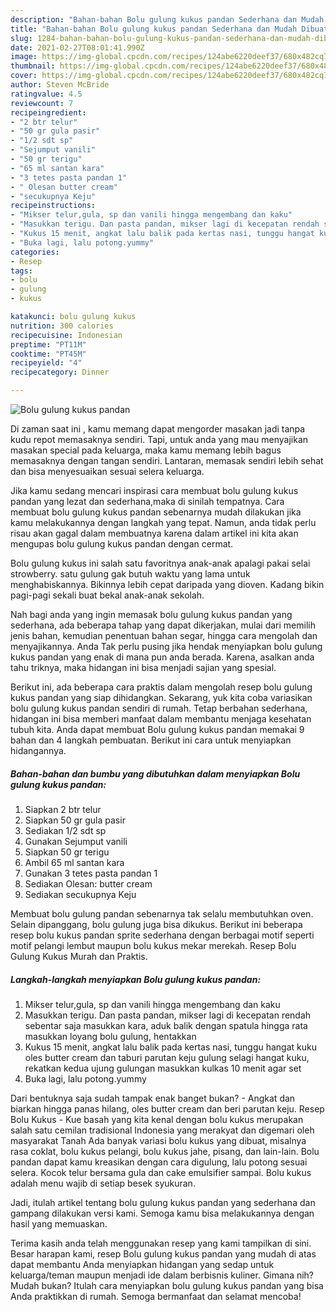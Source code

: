 ```yaml
---
description: "Bahan-bahan Bolu gulung kukus pandan Sederhana dan Mudah Dibuat"
title: "Bahan-bahan Bolu gulung kukus pandan Sederhana dan Mudah Dibuat"
slug: 1284-bahan-bahan-bolu-gulung-kukus-pandan-sederhana-dan-mudah-dibuat
date: 2021-02-27T08:01:41.990Z
image: https://img-global.cpcdn.com/recipes/124abe6220deef37/680x482cq70/bolu-gulung-kukus-pandan-foto-resep-utama.jpg
thumbnail: https://img-global.cpcdn.com/recipes/124abe6220deef37/680x482cq70/bolu-gulung-kukus-pandan-foto-resep-utama.jpg
cover: https://img-global.cpcdn.com/recipes/124abe6220deef37/680x482cq70/bolu-gulung-kukus-pandan-foto-resep-utama.jpg
author: Steven McBride
ratingvalue: 4.5
reviewcount: 7
recipeingredient:
- "2 btr telur"
- "50 gr gula pasir"
- "1/2 sdt sp"
- "Sejumput vanili"
- "50 gr terigu"
- "65 ml santan kara"
- "3 tetes pasta pandan 1"
- " Olesan butter cream"
- "secukupnya Keju"
recipeinstructions:
- "Mikser telur,gula, sp dan vanili hingga mengembang dan kaku"
- "Masukkan terigu. Dan pasta pandan, mikser lagi di kecepatan rendah sebentar saja masukkan kara, aduk balik dengan spatula hingga rata masukkan loyang bolu gulung, hentakkan"
- "Kukus 15 menit, angkat lalu balik pada kertas nasi, tunggu hangat kuku oles butter cream dan taburi parutan keju gulung selagi hangat kuku, rekatkan kedua ujung gulungan masukkan kulkas 10 menit agar set"
- "Buka lagi, lalu potong.yummy"
categories:
- Resep
tags:
- bolu
- gulung
- kukus

katakunci: bolu gulung kukus 
nutrition: 300 calories
recipecuisine: Indonesian
preptime: "PT11M"
cooktime: "PT45M"
recipeyield: "4"
recipecategory: Dinner

---
```



![Bolu gulung kukus pandan](https://img-global.cpcdn.com/recipes/124abe6220deef37/680x482cq70/bolu-gulung-kukus-pandan-foto-resep-utama.jpg)

Di zaman  saat ini , kamu memang dapat mengorder masakan jadi tanpa kudu repot memasaknya sendiri. Tapi, untuk anda yang mau menyajikan masakan special pada keluarga, maka kamu memang lebih bagus memasaknya dengan tangan sendiri. Lantaran, memasak sendiri lebih sehat dan bisa menyesuaikan sesuai selera keluarga.

Jika kamu sedang mencari inspirasi cara membuat bolu gulung kukus pandan yang lezat dan sederhana,maka di sinilah tempatnya. Cara membuat bolu gulung kukus pandan  sebenarnya mudah dilakukan jika kamu melakukannya dengan langkah yang tepat. Namun, anda tidak perlu risau akan gagal dalam membuatnya 
karena dalam artikel ini kita akan mengupas bolu gulung kukus pandan dengan cermat.  

Bolu gulung kukus ini salah satu favoritnya anak-anak apalagi pakai selai strowberry. satu gulung gak butuh waktu yang lama untuk menghabiskannya. Bikinnya lebih cepat daripada yang dioven. Kadang bikin pagi-pagi sekali buat bekal anak-anak sekolah.

Nah bagi anda yang ingin memasak bolu gulung kukus pandan yang sederhana, ada beberapa tahap yang dapat dikerjakan, mulai dari memilih jenis bahan, kemudian penentuan bahan segar, hingga cara mengolah dan menyajikannya. Anda Tak perlu pusing jika hendak menyiapkan bolu gulung kukus pandan yang enak di mana pun anda berada. Karena, asalkan anda  tahu triknya, maka hidangan ini bisa menjadi sajian yang spesial.

Berikut ini, ada beberapa cara praktis  dalam mengolah resep bolu gulung kukus pandan yang siap dihidangkan. Sekarang, yuk kita coba variasikan bolu gulung kukus pandan sendiri di rumah. Tetap berbahan sederhana, hidangan ini bisa memberi manfaat dalam membantu menjaga kesehatan tubuh kita. Anda dapat membuat Bolu gulung kukus pandan memakai 9 bahan dan 4 langkah pembuatan. Berikut ini cara untuk menyiapkan hidangannya.

<!--inarticleads1-->

##### Bahan-bahan dan bumbu yang dibutuhkan dalam menyiapkan Bolu gulung kukus pandan:

1. Siapkan 2 btr telur
1. Siapkan 50 gr gula pasir
1. Sediakan 1/2 sdt sp
1. Gunakan Sejumput vanili
1. Siapkan 50 gr terigu
1. Ambil 65 ml santan kara
1. Gunakan 3 tetes pasta pandan 1
1. Sediakan  Olesan: butter cream
1. Sediakan secukupnya Keju


Membuat bolu gulung pandan sebenarnya tak selalu membutuhkan oven. Selain dipanggang, bolu gulung juga bisa dikukus. Berikut ini beberapa resep bolu kukus pandan sprite sederhana dengan berbagai motif seperti motif pelangi lembut maupun bolu kukus mekar merekah. Resep Bolu Gulung Kukus Murah dan Praktis. 

<!--inarticleads2-->

##### Langkah-langkah menyiapkan Bolu gulung kukus pandan:

1. Mikser telur,gula, sp dan vanili hingga mengembang dan kaku
1. Masukkan terigu. Dan pasta pandan, mikser lagi di kecepatan rendah sebentar saja masukkan kara, aduk balik dengan spatula hingga rata masukkan loyang bolu gulung, hentakkan
1. Kukus 15 menit, angkat lalu balik pada kertas nasi, tunggu hangat kuku oles butter cream dan taburi parutan keju gulung selagi hangat kuku, rekatkan kedua ujung gulungan masukkan kulkas 10 menit agar set
1. Buka lagi, lalu potong.yummy


Dari bentuknya saja sudah tampak enak banget bukan? - Angkat dan biarkan hingga panas hilang, oles butter cream dan beri parutan keju. Resep Bolu Kukus - Kue basah yang kita kenal dengan bolu kukus merupakan salah satu cemilan tradisional Indonesia yang merakyat dan digemari oleh masyarakat Tanah Ada banyak variasi bolu kukus yang dibuat, misalnya rasa coklat, bolu kukus pelangi, bolu kukus jahe, pisang, dan lain-lain. Bolu pandan dapat kamu kreasikan dengan cara digulung, lalu potong sesuai selera. Kocok telur bersama gula dan cake emulsifier sampai. Bolu kukus adalah menu wajib di setiap besek syukuran. 

Jadi, itulah artikel tentang  bolu gulung kukus pandan  yang sederhana dan gampang dilakukan versi kami. Semoga kamu bisa melakukannya dengan hasil yang memuaskan. 

Terima kasih anda telah menggunakan resep yang kami tampilkan di sini. Besar harapan kami, resep  Bolu gulung kukus pandan yang mudah di atas dapat membantu Anda menyiapkan hidangan yang sedap untuk keluarga/teman maupun menjadi ide dalam berbisnis kuliner. Gimana nih? Mudah bukan? Itulah cara menyiapkan bolu gulung kukus pandan yang bisa Anda praktikkan di rumah. Semoga bermanfaat dan selamat mencoba!

